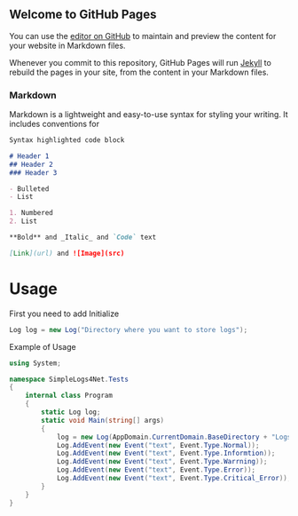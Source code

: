 ## Welcome to GitHub Pages

You can use the [editor on GitHub](https://github.com/4UPanElektryk/SimpleLogs4Net/edit/gh-pages/index.md) to maintain and preview the content for your website in Markdown files.

Whenever you commit to this repository, GitHub Pages will run [Jekyll](https://jekyllrb.com/) to rebuild the pages in your site, from the content in your Markdown files.

### Markdown

Markdown is a lightweight and easy-to-use syntax for styling your writing. It includes conventions for

```markdown
Syntax highlighted code block

# Header 1
## Header 2
### Header 3

- Bulleted
- List

1. Numbered
2. List

**Bold** and _Italic_ and `Code` text

[Link](url) and ![Image](src)
```

# Usage
First you need to add Initialize 
```cs
Log log = new Log("Directory where you want to store logs");
```
Example of Usage
```cs
using System;

namespace SimpleLogs4Net.Tests
{
    internal class Program
    {
        static Log log;
        static void Main(string[] args)
        {
            log = new Log(AppDomain.CurrentDomain.BaseDirectory + "Logs\\");
            Log.AddEvent(new Event("text", Event.Type.Normal));
            Log.AddEvent(new Event("text", Event.Type.Informtion));
            Log.AddEvent(new Event("text", Event.Type.Warrning));
            Log.AddEvent(new Event("text", Event.Type.Error));
            Log.AddEvent(new Event("text", Event.Type.Critical_Error));
        }
    }
}
```
